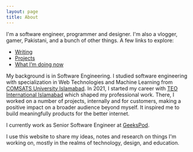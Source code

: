 ```yaml
---
layout: page
title: About
---
```


I'm a software engineer, programmer and designer. I'm also a vlogger, gamer, Pakistani, and a bunch of other things. A few links to explore:

- [Writing](posts)
- [Projects](projects)
- [What I’m doing now](now)

My background is in Software Engineering. I studied software engineering with specialization in Web Technologies and Machine Learning from [COMSATS University Islamabad](http://www.comsats.edu.pk/). In 2021, I started my career with [TEO International Islamabad](https://www.teo-intl.com/) which shaped my professional work. There, I worked on a number of projects, internally and for customers, making a positive impact on a broader audience beyond myself. It inspired me to build meaningfully products for the better internet.

I currently work as Senior Software Engineer at [GeeksPod](https://www.geekspod.co/).

I use this website to share my ideas, notes and research on things I'm working on, mostly in the realms of technology, design, and education.
